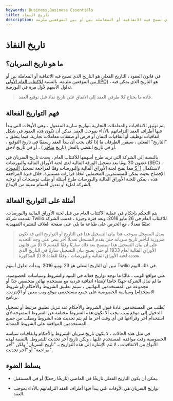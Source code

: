 ```yaml
---
keywords: Business,Business Essentials
title: تاريخ النفاذ
description: في قانون العقود ، التاريخ الفعلي هو التاريخ الذي تصبح فيه الاتفاقية أو المعاملة بين أو بين الموقعين ملزمة.
---
```


# تاريخ النفاذ
## ما هو تاريخ السريان؟

في قانون العقود ، التاريخ الفعلي هو التاريخ الذي تصبح فيه الاتفاقية أو المعاملة بين أو بين الموقعين ملزمة. بالنسبة [للاكتتاب العام الأولي (IPO)](/ipo) ، هو التاريخ الذي يمكن فيه تداول الأسهم لأول مرة في البورصة.

> عادة ما يحتاج كلا طرفي العقد إلى الاتفاق على تاريخ نفاذ قبل توقيع العقد.

>

## فهم التواريخ الفعالة

يتم توثيق الاتفاقيات والمعاملات التجارية بتواريخ سارية المفعول ، وهي الأوقات التي يبدأ فيها أطراف العقد التزاماتهم بالأداء بموجب العقد. يمكن أن تكون هذه العقود في شكل اتفاقيات توظيف أو اتفاقيات ائتمان أو قرض أو صفقات معاملات تجارية. فيما يتعلق بـ "التاريخ" الفعلي ، سيقرر الطرفان ما إذا كان يجب أن يبدأ العقد رسميًا في تاريخ التوقيع ، أو في تاريخ انقضى بالفعل (تاريخ [متأخر](/backdating) ) ، أو في تاريخ لاحق.

بالنسبة إلى الشركة التي تريد طرح أسهمها للاكتتاب العام ، يحدث تاريخ السريان في غضون 30 يومًا بعد تسجيل الورقة المالية لدى لجنة الأوراق المالية والبورصات (SEC) ، مما يمنح لجنة الأوراق المالية والبورصات وقتًا لمراجعة تسجيل [النموذج S-1](/sec-form-s-1) لاستكمال الإفصاح بحيث يمكن للمستثمرين المحتملين اتخاذ قرارات مستنيرة. خلال فترة المراجعة هذه ، يمكن للجنة الأوراق المالية والبورصات طرح أسئلة أو طلب توضيحات أو توجيه الشركة لملء أو تعديل أقسام معينة من الإيداع.

## أمثلة على التواريخ الفعالة

يتم التحكم بإحكام في عملية الاكتتاب العام من قبل لجنة الأوراق المالية والبورصات. تقدمت شركة Twilio للاكتتاب العام في 26 مايو 2016. وبعد فترة وجيزة ، قدمت الشركة ملفًا معدلًا ، مع الحرص على طباعة ما يلي على صفحة الغلاف للنشرة التمهيدية:

>

> يعدل المسجل بموجب هذا بيان التسجيل هذا في التاريخ أو التواريخ التي قد تكون ضرورية لتأخير تاريخ سريانه حتى يقدم المسجل تعديلاً آخر ينص على وجه التحديد على أن بيان التسجيل هذا سيصبح بعد ذلك ساريًا وفقًا للقسم 8 (أ) من قانون الأوراق المالية لعام 1933 أو حتى يصبح بيان التسجيل ساريًا في التاريخ الذي تحدده لجنة الأوراق المالية والبورصات ، وفقًا للمادة 8 (أ) المذكورة.

>

تبين أن التاريخ الفعلي هو 23 يونيو 2016. وبدأت تداول أسهم Twilio في ذلك اليوم.

على مواقع الويب ، غالبًا ما توجد تواريخ فعالة في البنود والشروط وسياسات الخصوصية. ما لم تبذل الشركة جهدًا خاصًا لإنشاء اتفاقية فردية مع مستخدم نهائي متخصص جدًا أو مجموعة من المستخدمين النهائيين ، سيتم تطبيق الشروط والأحكام (أو شروط الاستخدام) وسياسة الخصوصية على جميع مستخدمي موقع ويب معين أو الإنترنت. برنامج.

يُطلب من المستخدمين عادةً قبول الشروط والأحكام عند تنزيل تطبيق مرتبط أو تسجيل الدخول إلى موقع ويب. يجب ألا تكون هذه الشروط مختلفة عن الشروط الممنوحة لأي استخدام آخر وقراءتها في أي وقت آخر ما لم يتم تحديث هذه الشروط ويطلب من جميع المستخدمين الموافقة على الشروط المعدلة.

في مثل هذه الحالات ، لا يكون تاريخ سريان الشروط والأحكام واتفاقيات سياسة الخصوصية وقت موافقة المستخدم عليها ، ولكن تاريخ آخر تحديث للشروط. بالنسبة لهذه الأنواع من الاتفاقيات ، لا تتم الإشارة إلى هذه التواريخ بـ "تاريخ السريان" ولكن "آخر مراجعة" أو "آخر تحديث".

## يسلط الضوء

- يمكن أن يكون التاريخ الفعلي تاريخًا في الماضي (تاريخًا رجعيًا) أو في المستقبل.

- تواريخ السريان هي الأوقات التي يبدأ فيها أطراف العقد التزاماتهم بالأداء بموجب العقد.

